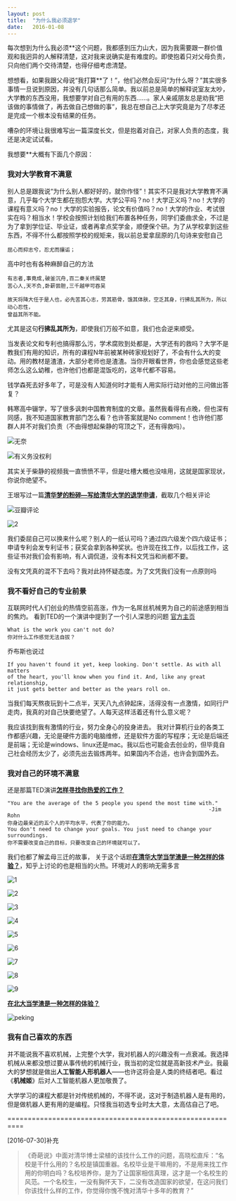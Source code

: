 ```yaml
---
layout: post
title:  "为什么我必须退学"
date:   2016-01-08
---
```



每次想到为什么我必须**这个问题，我都感到压力山大，因为我需要跟一群价值观和我迥异的人解释清楚，这对我来说确实是有难度的。即使抱着只对父母负责，只向他们两个交待清楚，也得仔细考虑清楚。

想想看，如果我跟父母说“我打算**了！”，他们必然会反问“为什么呀？”其实很多事情一旦说到原因，并没有几句话那么简单。我以前总是简单的解释说室友太吵，大学教的东西没用，我想要学对自己有用的东西……。家人亲戚朋友总是劝我“把该做的事情做了，再去做自己想做的事”，我总在想自己上大学究竟是为了尽孝还是完成一个根本没有结果的任务。

嘈杂的环境让我很难写出一篇深度长文，但是抱着对自己，对家人负责的态度，我还是决定试试看。

我想要**大概有下面几个原因：

### 我对大学教育不满意

别人总是跟我说“为什么别人都好好的，就你作怪”！其实不只是我对大学教育不满意，几乎每个大学生都在抱怨大学。大学公平吗？no！大学正义吗？no！大学的课程有意义吗？no！大学的实验报告，论文有价值吗？no！大学的作业、考试很实在吗？相当水！学校会按照计划给我们布置各种任务，同学们委曲求全，不过是为了拿到学位证、毕业证，或者再拿点奖学金，顺便保个研。为了从学校拿到这些东西，不得不什么都按照学校的规矩来，我以前总爱拿屈原的几句诗来安慰自己

```
屈心而抑志兮，忍尤而攘诟； 
```

高中时也有各种麻醉自己的方法

```
有志者,事竟成,破釜沉舟,百二秦关终属楚
苦心人,天不负,卧薪尝胆,三千越甲可吞吴 
```

```
故天将降大任于是人也，必先苦其心志，劳其筋骨，饿其体肤，空乏其身，行拂乱其所为，所以动心忍性，
曾益其所不能。
```

尤其是这句**行拂乱其所为**，即使我们万般不如意，我们也会逆来顺受。

当发表论文和专利也搞得那么污，学术腐败到处都是，大学还有的救吗？大学不是教我们有用的知识，所有的课程N年前被某种砖家规划好了，不会有什么大的变动。用的教材是渣渣，大部分老师也是渣渣。当你开眼看世界，你也会感觉这些老师怎么这么幼稚，也许他们也都是混饭吃的，这年代都不容易。

钱学森死去好多年了，可是没有人知道何时才能有人用实际行动对他的三问做出答复？

韩寒高中辍学，写了很多讽刺中国教育制度的文章。虽然我看得有点晚，但也深有同感，我不知道国家教育部门怎么看？也许答案就是No comment！也许他们那群人并不对我们负责（不由得想起柴静的穹顶之下，还有得救吗）。


![无奈](https://explorerlxz.github.io/images/drop_out_of_school/helpless.gif)


![有义务没权利](https://explorerlxz.github.io/images/drop_out_of_school/funny.gif)

其实关于柴静的视频我一直愤愤不平，但是吐槽大概也没啥用，这就是国家现状，你说你绝望不。

王垠写过一篇[**清华梦的粉碎—写给清华大学的退学申请**](http://www.douban.com/group/topic/9867598/)，截取几个相关评论

![豆瓣评论](https://explorerlxz.github.io/images/drop_out_of_school/wangying1.png)

![2](https://explorerlxz.github.io/images/drop_out_of_school/wangying2.png)



我们委屈自己可以换来什么呢？别人的一纸认可吗？通过四六级发个四六级证书；申请专利会发专利证书；获奖会拿到各种奖状。也许现在找工作，以后找工作，这些证书对我们会有影响，有人调侃道，没有本科文凭当和尚都不要。

没有文凭真的混不下去吗？我对此持怀疑态度。为了文凭我们没有一点原则吗

### 我不看好自己的专业前景

互联网时代人们创业的热情空前高涨，作为一名屌丝机械男为自己的前途感到相当的焦灼。
看到TED的一个演讲中提到了一个引人深思的问题
[官方主页](http://liveyourlegend.net/)

```
What is the work you can't not do?
你对什么工作感觉无法自拔？
```

乔布斯也说过

```
If you haven't found it yet, keep looking. Don't settle. As with all matters 
of the heart, you'll know when you find it. And, like any great relationship,
it just gets better and better as the years roll on.
```

当我们每天熬夜玩到十二点半，天天八九点钟起床，活得没有一点激情，如同行尸走肉，我真的对自己快要绝望了。人每天这样活着还有什么意义呢？

我应该找到我有激情的行业，努力全身心的投身进去。
我对计算机行业的各类工作都感兴趣，无论是硬件方面的电脑维修，还是软件方面的写程序；无论是后端还是前端；无论是windows、linux还是mac。我以后也可能会去创业的，但毕竟自己社会经历太少了，必须先出去锻炼两年。如果国内不合适，也许会到国外去。

### 我对自己的环境不满意

还是那篇TED演讲[**怎样寻找你热爱的工作？**](http://www.jianshu.com/p/e82e833625db)

```
"You are the average of the 5 people you spend the most time with." 
                                                                -Jim Rohn
你身边最亲近的五个人的平均水平，代表了你的能力。
You don't need to change your goals. You just need to change your surroundings.
你不需要改变自己的目标，只要改变自己的环境就可以了。
```

我们也都了解孟母三迁的故事，
关于这个话题[**在清华大学当学渣是一种怎样的体验？**](https://www.zhihu.com/question/23841579)，知乎上讨论的也是相当的火热。环境对人的影响无需多言

![1](https://explorerlxz.github.io/images/drop_out_of_school/1.png)

![2](https://explorerlxz.github.io/images/drop_out_of_school/2.png)

![3](https://explorerlxz.github.io/images/drop_out_of_school/3.png)

![4](https://explorerlxz.github.io/images/drop_out_of_school/4.png)

![5](https://explorerlxz.github.io/images/drop_out_of_school/5.png)

![6](https://explorerlxz.github.io/images/drop_out_of_school/6.png)

![7](https://explorerlxz.github.io/images/drop_out_of_school/7.png)

![8](https://explorerlxz.github.io/images/drop_out_of_school/8.png)

![9](https://explorerlxz.github.io/images/drop_out_of_school/9.png)


[**在北大当学渣是一种怎样的体验？**](https://www.zhihu.com/question/38971660)

![peking](https://explorerlxz.github.io/images/drop_out_of_school/peking.png)

### 我有自己喜欢的东西

并不能说我不喜欢机械，上完整个大学，我对机器人的兴趣没有一点衰减。我选择机械从来都没想过要从事传统的机械行业，我当初的定位就是高新技术产业。我最大的梦想就是做出**人工智能人形机器人**——也许这将会是人类的终结者吧。看过《**机械姬**》后对人工智能机器人更加敬畏了。

大学学习的课程大都是针对传统机械的，不得不说，这对于制造机器人是有用的，但是做机器人更有用的是编程。只怪我当初选专业时太大意，太高估自己了吧。


==========================================================

[2016-07-30]补充

> 《奇葩说》中面对清华博士梁植的该找什么工作的问题，高晓松直斥：“名校是干什么用的？名校是镇国重器。名校毕业是干嘛用的，不是用来找工作用的你明白吗？名校培养你，是为了让国家相信真理，这才是一个名校生的风范。一个名校生，一没有胸怀天下，二没有改造国家的欲望，在这问我们你该找什么样的工作，你觉得你愧不愧对清华十多年的教育？”
>

